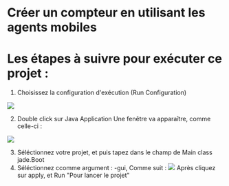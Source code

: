 Créer un compteur en utilisant les agents mobiles
==================

Les étapes à suivre pour exécuter ce projet : 
==========

  1) Choisissez la configuration d'exécution (Run Configuration)
     
  <img src="https://www.mediafire.com/convkey/80d0/vdkhwgccnysd42ezg.jpg">
  
  2) Double click sur Java Application
  Une fenêtre va apparaître, comme celle-ci : 
   
  <img src="https://www.mediafire.com/convkey/f64e/g6s1zphz5ekn7w6zg.jpg">
  
  3) Séléctionnez votre projet, et puis tapez dans le champ de Main class jade.Boot
  4) Séléctionnez ccomme argument : -gui, Comme suit : 
    <img src="https://www.mediafire.com/view/p6sk7rtv6fxf8ix/3.png/file"> 
   Après cliquez sur apply, et Run "Pour lancer le projet" 
